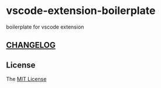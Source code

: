 # vscode-extension-boilerplate

boilerplate for vscode extension

## [CHANGELOG](https://github.com/axetroy/vscode-extension-boilerplate/blob/master/CHANGELOG.md)

## License

The [MIT License](https://github.com/axetroy/vscode-extension-boilerplate/blob/master/LICENSE)
